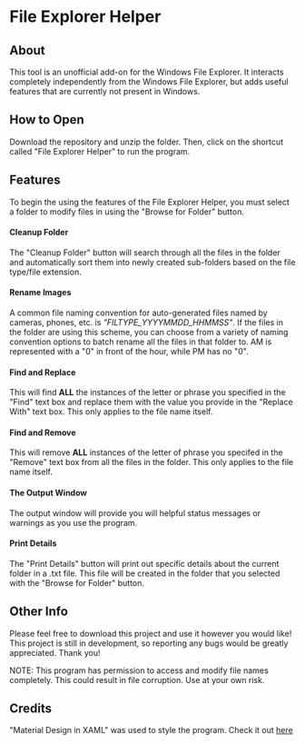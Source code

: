 # File Explorer Helper

## About

This tool is an unofficial add-on for the Windows File Explorer. It interacts completely independently from the Windows File Explorer, but adds useful features that are currently not present in Windows.

## How to Open

Download the repository and unzip the folder. Then, click on the shortcut called "File Explorer Helper" to run the program.

## Features

To begin the using the features of the File Explorer Helper, you must select a folder to modify files in using the "Browse for Folder" button.

#### Cleanup Folder

The "Cleanup Folder" button will search through all the files in the folder and automatically sort them into newly created sub-folders based on the file type/file extension.

#### Rename Images

A common file naming convention for auto-generated files named by cameras, phones, etc. is *"FILTYPE_YYYYMMDD_HHMMSS"*. If the files in the folder are using this scheme, you can choose from a variety of naming convention options to batch rename all the files in that folder to.
AM is represented with a "0" in front of the hour, while PM has no "0".

#### Find and Replace

This will find **ALL** the instances of the letter or phrase you specified in the "Find" text box and replace them with the value you provide in the "Replace With" text box. This only applies to the file name itself.

#### Find and Remove

This will remove **ALL** instances of the letter of phrase you specifed in the "Remove" text box from all the files in the folder. This only applies to the file name itself.


#### The Output Window

The output window will provide you will helpful status messages or warnings as you use the program.

#### Print Details

The "Print Details" button will print out specific details about the current folder in a .txt file. This file will be created in the folder that you selected with the "Browse for Folder" button.

## Other Info

Please feel free to download this project and use it however you would like!
This project is still in development, so reporting any bugs would be greatly appreciated.
Thank you!

NOTE: This program has permission to access and modify file names completely. This could result in file corruption. Use at your own risk.

## Credits

"Material Design in XAML" was used to style the program.
Check it out [here](http://materialdesigninxaml.net/, "Material Design in XAML")
